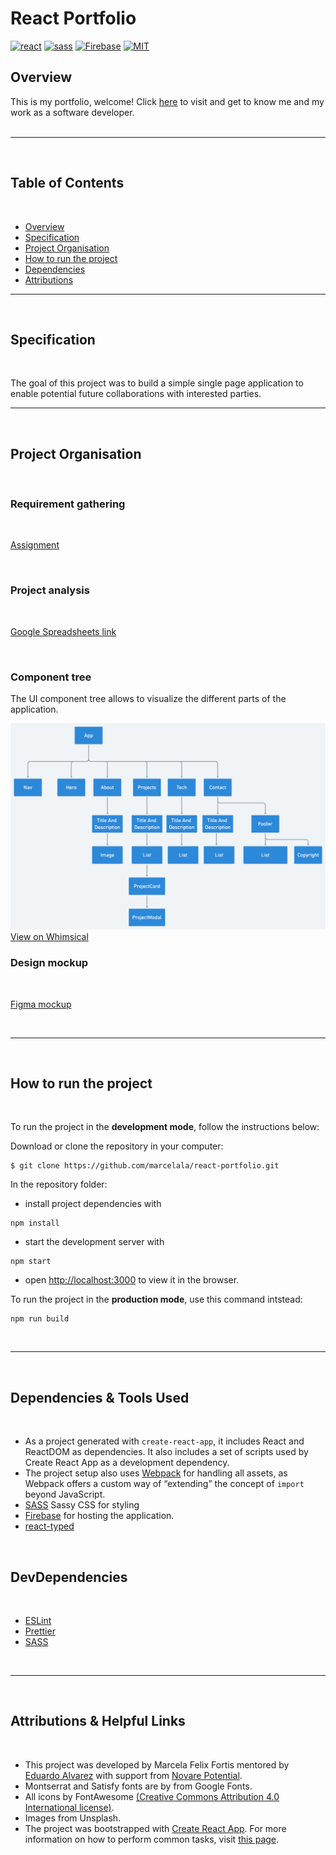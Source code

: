 # React Portfolio

[![react](https://img.shields.io/badge/React-20232A?style=for-the-badge&logo=react&logoColor=61DAFB)](https://reactjs.org/)
[![sass](https://img.shields.io/badge/Sass-CC6699?style=for-the-badge&logo=sass&logoColor=white)](https://sass-lang.com/)
[![Firebase](https://img.shields.io/badge/firebase-%23039BE5.svg?style=for-the-badge&logo=firebase)](https://firebase.google.com/)
[![MIT](https://camo.githubusercontent.com/3dbcfa4997505c80ef928681b291d33ecfac2dabf563eb742bb3e269a5af909c/68747470733a2f2f696d672e736869656c64732e696f2f6769746875622f6c6963656e73652f496c65726961796f2f6d61726b646f776e2d6261646765733f7374796c653d666f722d7468652d6261646765)](https://professionalprograms.mit.edu/?utm_source=google&utm_medium=cpc&utm_campaign=MIT_BRAND_PROTECTION&utm_medium=ppc&utm_term=massachusetts%20institute%20of%20technology%20mit&utm_campaign=MIT_BRAND_PROTECTION&utm_source=adwords&hsa_mt=e&hsa_src=g&hsa_tgt=kwd-325879874370&hsa_acc=2660252290&hsa_ad=406000382319&hsa_cam=8546883354&hsa_kw=massachusetts%20institute%20of%20technology%20mit&hsa_net=adwords&hsa_ver=3&hsa_grp=85551586934&gclid=CjwKCAjwr56IBhAvEiwA1fuqGvMJK9N0hVJ40ns4Qil_4byBgG-0AKpD5gEImBRlcJ1cmbHUsDzoohoCMK4QAvD_BwE)

## Overview

This is my portfolio, welcome! Click [here](https://react-list-eika.web.app/) to visit and get to know me and my work as a software developer.\
<br/>

---

<br/>

## Table of Contents

<br/>

- [Overview](#overview)
- [Specification](#specification)
- [Project Organisation](#project-organisation)
- [How to run the project](#how-to-run-the-project)
- [Dependencies](#dependencies-&-tools-used)
- [Attributions](#attributions-&-helpful-links)
  <br/>

---

<br/>

## Specification

<br/>

The goal of this project was to build a simple single page application to enable potential future collaborations with interested parties.
<br/>

---

<br/>

## Project Organisation

<br/>

### Requirement gathering

<br/>

[Assignment](https://drive.google.com/file/d/1pQIB7Fgw3D4ZYdcEnvNrFQQQZatCIK2M/view?usp=sharing)

<br/>

### Project analysis

<br/>

[Google Spreadsheets link](https://docs.google.com/spreadsheets/d/1rqY_-tTIsKJLY7MEoDjRlBqIrNm4gEPv/edit?usp=sharing&ouid=114384588886730868506&rtpof=true&sd=true)

<br/>

### Component tree

The UI component tree allows to visualize the different parts of the application.
<br/>

![UI component tree](./src/assets/component-tree.png)
<br/>
[View on Whimsical](https://whimsical.com/portfolio-page-M45VgG539Pf4mc2nzd4Fza)
<br/>

### Design mockup

<br/>

[Figma mockup](https://www.figma.com/file/dLkOtKExTxGCoQ7YQ3hthf/MyPortfolioProject?node-id=16%3A481)

<br/>

---

<br/>

## How to run the project

<br/>

To run the project in the **development mode**, follow the instructions below:

Download or clone the repository in your computer:

```
$ git clone https://github.com/marcelala/react-portfolio.git
```

In the repository folder:

- install project dependencies with

```
npm install
```

- start the development server with

```
npm start
```

- open [http://localhost:3000](http://localhost:3000) to view it in the browser.

To run the project in the **production mode**, use this command intstead:

```
npm run build
```

<br/>

---

<br/>

## Dependencies & Tools Used

<br/>

- As a project generated with `create-react-app`, it includes React and ReactDOM as dependencies. It also includes a set of scripts used by Create React App as a development dependency.
- The project setup also uses [Webpack](https://webpack.js.org/) for handling all assets, as Webpack offers a custom way of “extending” the concept of `import` beyond JavaScript.
- [SASS](https://github.com/sass/sass) Sassy CSS for styling
- [Firebase](https://firebase.google.com/) for hosting the application.
- [react-typed](https://github.com/ssbeefeater/react-typed)

<br/>

## DevDependencies

<br/>

- [ESLint](https://eslint.org/)
- [Prettier](https://prettier.io/)
- [SASS](https://github.com/sass/sass)

<br/>

---

<br/>

## Attributions & Helpful Links

<br/>

- This project was developed by Marcela Felix Fortis mentored by [Eduardo Alvarez](https://github.com/elalienx) with support from [Novare Potential]().
- Montserrat and Satisfy fonts are by from Google Fonts.
- All icons by FontAwesome [(Creative Commons Attribution 4.0 International license)](https://fontawesome.com/license).
- Images from Unsplash.
- The project was bootstrapped with [Create React App](https://github.com/facebookincubator/create-react-app). For more information on how to perform common tasks, visit [this page](https://github.com/facebookincubator/create-react-app/blob/master/packages/react-scripts/template/README.md).
